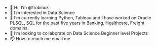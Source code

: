 - 👋 Hi, I’m @trobinuk
- 👀 I’m interested in Data Science
- 🌱 I’m currently learning Python, Tableau and I have worked on Oracle PLSQL, SQL for the past five years in Banking, Healthcare, Freight domains.
- 💞️ I’m looking to collaborate on Data Science Beginner level Projects
- 📫 How to reach me email me

<!---
trobinuk/trobinuk is a ✨ special ✨ repository because its `README.md` (this file) appears on your GitHub profile.
You can click the Preview link to take a look at your changes.
--->

